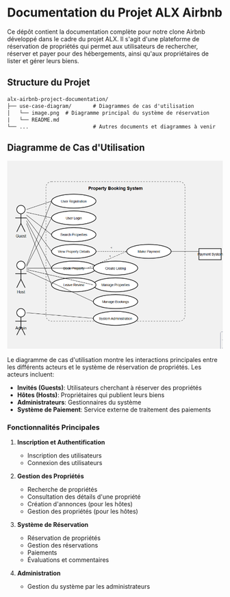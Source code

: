 # Documentation du Projet ALX Airbnb

Ce dépôt contient la documentation complète pour notre clone Airbnb développé dans le cadre du projet ALX. Il s'agit d'une plateforme de réservation de propriétés qui permet aux utilisateurs de rechercher, réserver et payer pour des hébergements, ainsi qu'aux propriétaires de lister et gérer leurs biens.

## Structure du Projet

```
alx-airbnb-project-documentation/
├── use-case-diagram/       # Diagrammes de cas d'utilisation
│   └── image.png  # Diagramme principal du système de réservation
|   └── README.md         
└── ...                     # Autres documents et diagrammes à venir
```

## Diagramme de Cas d'Utilisation

![Diagramme de cas d'utilisation du système de réservation](./image.png)

Le diagramme de cas d'utilisation montre les interactions principales entre les différents acteurs et le système de réservation de propriétés. Les acteurs incluent:

- **Invités (Guests)**: Utilisateurs cherchant à réserver des propriétés
- **Hôtes (Hosts)**: Propriétaires qui publient leurs biens
- **Administrateurs**: Gestionnaires du système
- **Système de Paiement**: Service externe de traitement des paiements

### Fonctionnalités Principales

1. **Inscription et Authentification**
   - Inscription des utilisateurs
   - Connexion des utilisateurs

2. **Gestion des Propriétés**
   - Recherche de propriétés
   - Consultation des détails d'une propriété
   - Création d'annonces (pour les hôtes)
   - Gestion des propriétés (pour les hôtes)

3. **Système de Réservation**
   - Réservation de propriétés
   - Gestion des réservations
   - Paiements
   - Évaluations et commentaires

4. **Administration**
   - Gestion du système par les administrateurs

